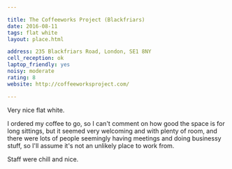 ```yaml
---

title: The Coffeeworks Project (Blackfriars)
date: 2016-08-11
tags: flat white
layout: place.html

address: 235 Blackfriars Road, London, SE1 8NY
cell_reception: ok
laptop_friendly: yes
noisy: moderate
rating: 8
website: http://coffeeworksproject.com/

---
```


Very nice flat white.

I ordered my coffee to go, so I can't comment on how good the space is for long sittings, but it seemed very welcoming and with plenty of room, and there were lots of people seemingly having meetings and doing businessy stuff, so I'll assume it's not an unlikely place to work from.

Staff were chill and nice.

